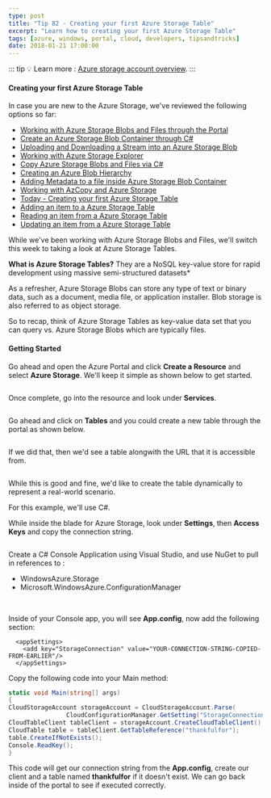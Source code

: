 ```yaml
---
type: post
title: "Tip 82 - Creating your first Azure Storage Table"
excerpt: "Learn how to creating your first Azure Storage Table"
tags: [azure, windows, portal, cloud, developers, tipsandtricks]
date: 2018-01-21 17:00:00
---
```


::: tip
:bulb: Learn more : [Azure storage account overview](https://docs.microsoft.com/azure/storage/common/storage-account-overview?WT.mc_id=docs-azuredevtips-micrum).
:::

#### Creating your first Azure Storage Table

In case you are new to the Azure Storage, we've reviewed the following options so far:

* [Working with Azure Storage Blobs and Files through the Portal](https://microsoft.github.io/AzureTipsAndTricks/blog/tip74.html)
* [Create an Azure Storage Blob Container through C#](https://microsoft.github.io/AzureTipsAndTricks/blog/tip75.html)
* [Uploading and Downloading a Stream into an Azure Storage Blob](https://microsoft.github.io/AzureTipsAndTricks/blog/tip76.html)
* [Working with Azure Storage Explorer](https://microsoft.github.io/AzureTipsAndTricks/blog/tip77.html)
* [Copy Azure Storage Blobs and Files via C#](https://microsoft.github.io/AzureTipsAndTricks/blog/tip78.html)
* [Creating an Azure Blob Hierarchy](https://microsoft.github.io/AzureTipsAndTricks/blog/tip79.html)
* [Adding Metadata to a file inside Azure Storage Blob Container](https://microsoft.github.io/AzureTipsAndTricks/blog/tip80.html)
* [Working with AzCopy and Azure Storage](https://microsoft.github.io/AzureTipsAndTricks/blog/tip81.html)
* [Today - Creating your first Azure Storage Table](https://microsoft.github.io/AzureTipsAndTricks/blog/tip82.html)
* [Adding an item to a Azure Storage Table](https://microsoft.github.io/AzureTipsAndTricks/blog/tip83.html)
* [Reading an item from a Azure Storage Table](https://microsoft.github.io/AzureTipsAndTricks/blog/tip84.html)
* [Updating an item from a Azure Storage Table](https://microsoft.github.io/AzureTipsAndTricks/blog/tip85.html)

While we've been working with Azure Storage Blobs and Files, we'll switch this week to taking a look at Azure Storage Tables. 

**What is Azure Storage Tables?** They are a NoSQL key-value store for rapid development using massive semi-structured datasets*


As a refresher, Azure Storage Blobs can store any type of text or binary data, such as a document, media file, or application installer. Blob storage is also referred to as object storage.

So to recap, think of Azure Storage Tables as key-value data set that you can query vs. Azure Storage Blobs which are typically files. 

#### Getting Started

Go ahead and open the Azure Portal and click **Create a Resource** and select **Azure Storage**. We'll keep it simple as shown below to get started. 

<img :src="$withBase('/files/storageacct1.png')">

Once complete, go into the resource and look under **Services**. 

<img :src="$withBase('/files/storageacct2.png')">

Go ahead and click on **Tables** and you could create a new table through the portal as shown below.

<img :src="$withBase('/files/aztablesblog1.png')">

If we did that, then we'd see a table alongwith the URL that it is accessible from. 

<img :src="$withBase('/files/aztablesblog2.png')">

While this is good and fine, we'd like to create the table dynamically to represent a real-world scenario. 

For this example, we'll use C#. 

While inside the blade for Azure Storage, look under **Settings**, then **Access Keys** and copy the connection string. 

<img :src="$withBase('/files/storagethroughcsharp1.png')">

Create a C# Console Application using Visual Studio, and use NuGet to pull in references to :

* WindowsAzure.Storage
* Microsoft.WindowsAzure.ConfigurationManager

<img :src="$withBase('/files/storagethroughcsharp2.png')">
<img :src="$withBase('/files/storagethroughcsharp3.png')">

Inside of your Console app, you will see **App.config**, now add the following section:

```text
  <appSettings>
    <add key="StorageConnection" value="YOUR-CONNECTION-STRING-COPIED-FROM-EARLIER"/>
  </appSettings>
```

Copy the following code into your Main method:

```csharp
static void Main(string[] args)
{
CloudStorageAccount storageAccount = CloudStorageAccount.Parse(
                CloudConfigurationManager.GetSetting("StorageConnection"));
CloudTableClient tableClient = storageAccount.CreateCloudTableClient();
CloudTable table = tableClient.GetTableReference("thankfulfor");
table.CreateIfNotExists();
Console.ReadKey();
}
```

This code will get our connection string from the **App.config**, create our client and a table named **thankfulfor** if it doesn't exist. We can go back inside of the portal to see if executed correctly. 

<img :src="$withBase('/files/aztablesblog3.png')">

